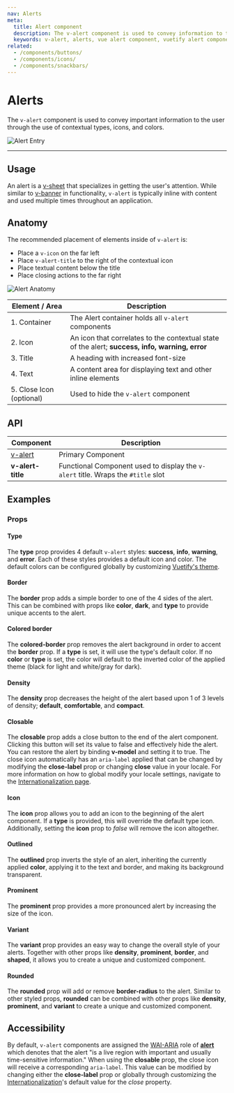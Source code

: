 ```yaml
---
nav: Alerts
meta:
  title: Alert component
  description: The v-alert component is used to convey information to the user. Designed to stand out, the alerts come in four contextual styles.
  keywords: v-alert, alerts, vue alert component, vuetify alert component
related:
  - /components/buttons/
  - /components/icons/
  - /components/snackbars/
---
```


# Alerts

The `v-alert` component is used to convey important information to the user through the use of contextual types, icons, and colors.

![Alert Entry](https://cdn.vuetifyjs.com/docs/images/components-temp/v-alert/v-alert-entry.png)

---

## Usage

An alert is a [v-sheet](/components/sheets/) that specializes in getting the user's attention. While similar to [v-banner](/components/banners/) in functionality, `v-alert` is typically inline with content and used multiple times throughout an application.

<usage name="v-alert" />

<entry slug="vs-vuetify-subscribe" />

## Anatomy

The recommended placement of elements inside of `v-alert` is:

* Place a `v-icon` on the far left
* Place `v-alert-title` to the right of the contextual icon
* Place textual content below the title
* Place closing actions to the far right

![Alert Anatomy](https://cdn.vuetifyjs.com/docs/images/components-temp/v-alert/v-alert-anatomy.png)

| Element / Area | Description |
| - | - |
| 1. Container | The Alert container holds all `v-alert` components |
| 2. Icon | An icon that correlates to the contextual state of the alert; **success, info, warning, error** |
| 3. Title | A heading with increased font-size |
| 4. Text | A content area for displaying text and other inline elements |
| 5. Close Icon (optional) | Used to hide the `v-alert` component |

## API

| Component | Description |
| - | - |
| [v-alert](/api/v-alert/) | Primary Component |
| **v-alert-title** | Functional Component used to display the `v-alert` title. Wraps the `#title` slot |

## Examples

### Props

#### Type

The **type** prop provides 4 default `v-alert` styles: **success**, **info**, **warning**, and **error**. Each of these styles provides a default icon and color. The default colors can be configured globally by customizing [Vuetify's theme](/features/theme).

<example file="v-alert/prop-type" />

#### Border

The **border** prop adds a simple border to one of the 4 sides of the alert. This can be combined with props like **color**, **dark**, and **type** to provide unique accents to the alert.

<example file="v-alert/prop-border" />

#### Colored border

The **colored-border** prop removes the alert background in order to accent the **border** prop. If a **type** is set, it will use the type's default color. If no **color** or **type** is set, the color will default to the inverted color of the applied theme (black for light and white/gray for dark).

<example file="v-alert/prop-colored-border" />

#### Density

The **density** prop decreases the height of the alert based upon 1 of 3 levels of density; **default**, **comfortable**, and **compact**.

<example file="v-alert/prop-density" />

#### Closable

The **closable** prop adds a close button to the end of the alert component. Clicking this button will set its value to false and effectively hide the alert. You can restore the alert by binding **v-model** and setting it to true. The close icon automatically has an `aria-label` applied that can be changed by modifying the **close-label** prop or changing **close** value in your locale. For more information on how to global modify your locale settings, navigate to the [Internationalization page](/features/internationalization).

<example file="v-alert/prop-closable" />

#### Icon

The **icon** prop allows you to add an icon to the beginning of the alert component. If a **type** is provided, this will override the default type icon. Additionally, setting the **icon** prop to _false_ will remove the icon altogether.

<example file="v-alert/prop-icon" />

#### Outlined

The **outlined** prop inverts the style of an alert, inheriting the currently applied **color**, applying it to the text and border, and making its background transparent.

<example file="v-alert/prop-outlined" />

<discovery />

#### Prominent

The **prominent** prop provides a more pronounced alert by increasing the size of the icon.

<example file="v-alert/prop-prominent" />

#### Variant

The **variant** prop provides an easy way to change the overall style of your alerts. Together with other props like **density**, **prominent**, **border**, and **shaped**, it allows you to create a unique and customized component.

<example file="v-alert/prop-variant" />

#### Rounded

The **rounded** prop will add or remove **border-radius** to the alert. Similar to other styled props, **rounded** can be combined with other props like **density**, **prominent**, and **variant** to create a unique and customized component.

<example file="v-alert/prop-rounded" />

## Accessibility

By default, `v-alert` components are assigned the [WAI-ARIA](https://www.w3.org/WAI/standards-guidelines/aria/) role of [**alert**](https://www.w3.org/TR/wai-aria/#alert) which denotes that the alert \"is a live region with important and usually time-sensitive information.\" When using the **closable** prop, the close icon will receive a corresponding `aria-label`. This value can be modified by changing either the **close-label** prop or globally through customizing the [Internationalization](/features/internationalization)'s default value for the _close_ property.

<backmatter />
